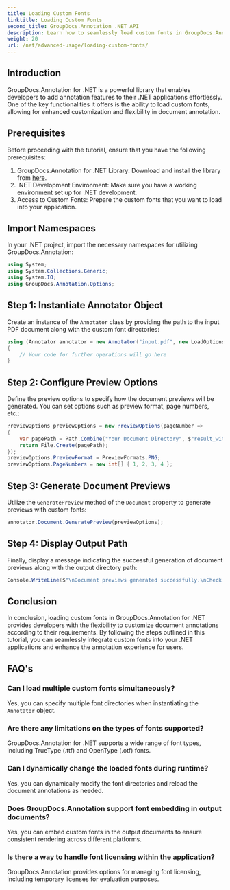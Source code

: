 ```yaml
---
title: Loading Custom Fonts
linktitle: Loading Custom Fonts
second_title: GroupDocs.Annotation .NET API
description: Learn how to seamlessly load custom fonts in GroupDocs.Annotation for .NET to enhance document annotation. Follow our step-by-step for easy integration.
weight: 20
url: /net/advanced-usage/loading-custom-fonts/
---
```

## Introduction
GroupDocs.Annotation for .NET is a powerful library that enables developers to add annotation features to their .NET applications effortlessly. One of the key functionalities it offers is the ability to load custom fonts, allowing for enhanced customization and flexibility in document annotation.
## Prerequisites
Before proceeding with the tutorial, ensure that you have the following prerequisites:
1. GroupDocs.Annotation for .NET Library: Download and install the library from [here](https://releases.groupdocs.com/annotation/net/).
2. .NET Development Environment: Make sure you have a working environment set up for .NET development.
3. Access to Custom Fonts: Prepare the custom fonts that you want to load into your application.

## Import Namespaces
In your .NET project, import the necessary namespaces for utilizing GroupDocs.Annotation:
```csharp
using System;
using System.Collections.Generic;
using System.IO;
using GroupDocs.Annotation.Options;
```
## Step 1: Instantiate Annotator Object
Create an instance of the `Annotator` class by providing the path to the input PDF document along with the custom font directories:
```csharp
using (Annotator annotator = new Annotator("input.pdf", new LoadOptions { FontDirectories = new List<string> { Constants.GetFontDirectory() } }))
{
    // Your code for further operations will go here
}
```
## Step 2: Configure Preview Options
Define the preview options to specify how the document previews will be generated. You can set options such as preview format, page numbers, etc.:
```csharp
PreviewOptions previewOptions = new PreviewOptions(pageNumber =>
{
    var pagePath = Path.Combine("Your Document Directory", $"result_with_font_{pageNumber}.png");
    return File.Create(pagePath);
});
previewOptions.PreviewFormat = PreviewFormats.PNG;
previewOptions.PageNumbers = new int[] { 1, 2, 3, 4 };
```
## Step 3: Generate Document Previews
Utilize the `GeneratePreview` method of the `Document` property to generate previews with custom fonts:
```csharp
annotator.Document.GeneratePreview(previewOptions);
```
## Step 4: Display Output Path
Finally, display a message indicating the successful generation of document previews along with the output directory path:
```csharp
Console.WriteLine($"\nDocument previews generated successfully.\nCheck output in {"Your Document Directory"}.");
```

## Conclusion
In conclusion, loading custom fonts in GroupDocs.Annotation for .NET provides developers with the flexibility to customize document annotations according to their requirements. By following the steps outlined in this tutorial, you can seamlessly integrate custom fonts into your .NET applications and enhance the annotation experience for users.
## FAQ's
### Can I load multiple custom fonts simultaneously?
Yes, you can specify multiple font directories when instantiating the `Annotator` object.
### Are there any limitations on the types of fonts supported?
GroupDocs.Annotation for .NET supports a wide range of font types, including TrueType (.ttf) and OpenType (.otf) fonts.
### Can I dynamically change the loaded fonts during runtime?
Yes, you can dynamically modify the font directories and reload the document annotations as needed.
### Does GroupDocs.Annotation support font embedding in output documents?
Yes, you can embed custom fonts in the output documents to ensure consistent rendering across different platforms.
### Is there a way to handle font licensing within the application?
GroupDocs.Annotation provides options for managing font licensing, including temporary licenses for evaluation purposes.
